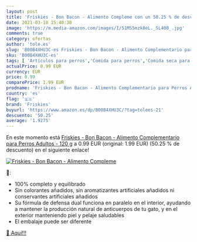 ```yaml
---
layout: post
title: 'Friskies - Bon Bacon - Alimento Compleme con un 50.25 % de descuento'
date: 2021-03-18 15:40:38
image: 'https://m.media-amazon.com/images/I/51MS5mzk8eL._SL400_.jpg'
comments: true
category: ofertas
author: 'tole.es'
slug: 'B00B4XHU3C-es Friskies - Bon Bacon - Alimento Complementario para Perros...'
sku: 'B00B4XHU3C-es'
tags: [ 'Artículos para perros','Comida para perros','Comida seca para perros','Productos para mascotas','friskies', ]
actualPrice: 0.99 EUR
currency: EUR
price: 0.99
comparePrice: 1.99 EUR
prodname: 'Friskies - Bon Bacon - Alimento Complementario para Perros Adultos - 120 g'
country: 'es'
flag: '🇪🇸'
brand: 'Friskies'
buyurl: 'https://www.amazon.es/dp/B00B4XHU3C/?tag=tolees-21'
descuento: '50.25'
average: '1.9275'
---
```


En este momento está [Friskies - Bon Bacon - Alimento Complementario para Perros Adultos - 120 g](https://www.amazon.es/dp/B00B4XHU3C/?tag=tolees-21) a 0.99 EUR (original: 1.99 EUR) (50.25 %  de descuento) en el siguiente enlace!

[![Friskies - Bon Bacon - Alimento Compleme](https://m.media-amazon.com/images/I/51MS5mzk8eL._SL400_.jpg)](https://www.amazon.es/dp/B00B4XHU3C/?tag=tolees-21)

🔎:

- 100% completo y equilibrado
- Sin colorantes añadidos, sin aromatizantes artificiales añadidos ni conservantes artificiales añadidos
- Su fórmula de defensa dual funciona en paralelo en el interior, ayudando a mantener la producción natural de anticuerpos de tu gato, y en el exterior manteniendo piel y pelaje saludables
- El embalaje puede ser diferente

[🛒 Aquí!!!](https://www.amazon.es/dp/B00B4XHU3C/?tag=tolees-21)
